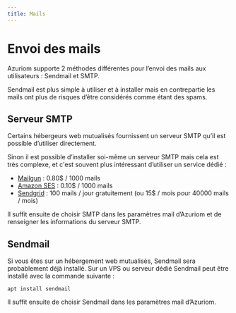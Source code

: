 ```yaml
---
title: Mails
---
```


# Envoi des mails

Azuriom supporte 2 méthodes différentes pour l’envoi des mails aux
utilisateurs : Sendmail et SMTP.

Sendmail est plus simple à utiliser et à installer mais en contrepartie les mails
ont plus de risques d’être considérés comme étant des spams.

## Serveur SMTP

Certains hébergeurs web mutualisés fournissent un serveur SMTP qu’il est possible
d’utiliser directement.

Sinon il est possible d’installer soi-même un serveur SMTP mais cela est très
complexe, et c'est souvent plus intéressant d’utiliser un service dédié :
* [Mailgun](https://www.mailgun.com/) : 0.80$ / 1000 mails
* [Amazon SES](https://aws.amazon.com/fr/ses/) : 0.10$ / 1000 mails
* [Sendgrid](https://sendgrid.com/) : 100 mails / jour gratuitement (ou 15$ / mois pour 40000 mails / mois)

Il suffit ensuite de choisir SMTP dans les paramètres mail d’Azuriom et de renseigner
les informations du serveur SMTP.

## Sendmail

Si vous êtes sur un hébergement web mutualisés, Sendmail sera probablement déjà
installé. Sur un VPS ou serveur dédié Sendmail peut être installé avec la commande suivante :
```
apt install sendmail
```

Il suffit ensuite de choisir Sendmail dans les paramètres mail d’Azuriom.
